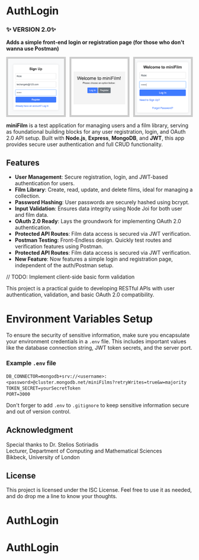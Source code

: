 # AuthLogin

### :sparkles: VERSION 2.0:sparkles:
**Adds a simple front-end login or registration page (for those who don't wanna use Postman)**

<div style="display: flex; justify-content: center; gap: 10px;">
<img src="images/screenshot2.png" style="border: 5px solid #ccc; width: 30%;">
<img src="images/screenshot1.png" style="border: 5px solid #ccc; width: 30%;">
<img src="images/screenshot3.png" style="border: 5px solid #ccc; width: 30%;">
</div>

**miniFilm** is a test application for managing users and a film library, serving as foundational building blocks for any user registration, login, and OAuth 2.0 API setup. Built with **Node.js**, **Express**, **MongoDB**, and **JWT**, this app provides secure user authentication and full CRUD functionality.
## Features

- **User Management**: Secure registration, login, and JWT-based authentication for users.
- **Film Library**: Create, read, update, and delete films, ideal for managing a collection.
- **Password Hashing**: User passwords are securely hashed using bcrypt.
- **Input Validation**: Ensures data integrity using Node Joi for both user and film data.
- **OAuth 2.0 Ready**: Lays the groundwork for implementing OAuth 2.0 authentication.
- **Protected API Routes**: Film data access is secured via JWT verification.
- **Postman Testing**: Front-Endless design. Quickly test routes and verification features using Postman.
- **Protected API Routes**: Film data access is secured via JWT verification.
- **New Feature**: Now features a simple login and registration page, independent of the auth/Postman setup.

// TODO: Implement client-side basic form validation

This project is a practical guide to developing RESTful APIs with user authentication, validation, and basic OAuth 2.0 compatibility.
# Environment Variables Setup
To ensure the security of sensitive information, make sure you encapsulate your environment credentials in a `.env` file. This includes important values like the database connection string, JWT token secrets, and the server port.

### Example `.env` file

```plaintext
DB_CONNECTOR=mongodb+srv://<username>:<password>@cluster.mongodb.net/miniFilms?retryWrites=true&w=majority
TOKEN_SECRET=yourSecretToken
PORT=3000
```
Don't forger to add `.env` to `.gitignore` to keep sensitive information secure and out of version control.
## Acknowledgment
Special thanks to  Dr. Stelios Sotiriadis  
Lecturer, Department of Computing and Mathematical Sciences  
Bikbeck, University of London

## License

This project is licensed under the ISC License. Feel free to use it as needed, and do drop me a line to know your thoughts.

# AuthLogin
# AuthLogin
